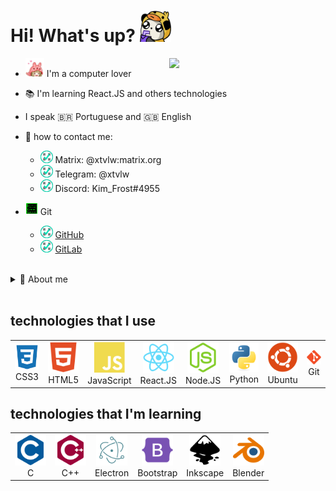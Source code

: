 # Hi! What's up? <img style="width: 50px;"  src="https://github.com/xtvlw/xtvlw/blob/main/imgs/Hi.png?raw=true" />
<img src="https://media4.giphy.com/media/CuuSHzuc0O166MRfjt/giphy.gif?cid=ecf05e47q0jrvhhj1isytvlhfp5xebtyczs07f80nawi8iij&rid=giphy.gif&ct=g" style="width:250px;" align="right"/>

- <img style="width: 30px;" src="https://github.com/xtvlw/xtvlw/blob/main/imgs/love_icon.gif?raw=true" />  I'm a computer lover
- 📚 I'm learning React.JS and others technologies
- I speak 🇧🇷 Portuguese and 🇬🇧 English
- 💬 how to contact me: 
	- <img style="width: 20px;" src="https://github.com/xtvlw/xtvlw/blob/main/imgs/check.gif?raw=true" /> Matrix: @xtvlw:matrix.org
	- <img style="width: 20px;" src="https://github.com/xtvlw/xtvlw/blob/main/imgs/check.gif?raw=true" /> Telegram: @xtvlw
	- <img style="width: 20px;" src="https://github.com/xtvlw/xtvlw/blob/main/imgs/check.gif?raw=true" /> Discord: Kim_Frost#4955

- <img style="width: 20px;" src="https://github.com/xtvlw/xtvlw/blob/main/imgs/work.gif?raw=true" /> Git
	- <img style="width: 20px;" src="https://github.com/xtvlw/xtvlw/blob/main/imgs/check.gif?raw=true" /> <a href="#">GitHub</a>
	- <img style="width: 20px;" src="https://github.com/xtvlw/xtvlw/blob/main/imgs/check.gif?raw=true" /> [GitLab](https://gitlab.com/NightShine)
	
<br/>
<details>
<summary>👤 About me</summary>
	<div>
		<ul>
			 <li> I'm someone who always like to learn and keep improving my knowledge about technologies.
			 <li> love programming. I learn technologies with a look at web development, but I'm also interested in desktop and games development.
			 <li> I'm also learning design, mostly using Inkscape but sometimes using blender to make some 3D models.
			 <li> I love open source projects, and one day i'll be part of one!
		 </ul>
	</div>
</details>
<br/>

## technologies that I use

<table align="center">
	<tr>
		<td align="center">
			<!--CSS3-->
			<img style="width: 50px;" src="https://raw.githubusercontent.com/xtvlw/xtvlw/76109c206c9f0355e03925d580c883beefbbde69/icons/css3-plain.svg" />
			<br> CSS3
		</td>
		<td align="center">
			<!--HTML5-->
			<img style="width: 50px;" src="https://raw.githubusercontent.com/xtvlw/xtvlw/76109c206c9f0355e03925d580c883beefbbde69/icons/html5-plain.svg" />
			<br> HTML5
		</td>
		<td align="center">
			<!--JavaScript-->
			<img style="width: 50px;" src="https://raw.githubusercontent.com/xtvlw/xtvlw/76109c206c9f0355e03925d580c883beefbbde69/icons/javascript-plain.svg" />
			<br> JavaScript
		</td>
		<td align="center">
			<!--React.JS-->
			<a href="https://reactjs.org/">
				<img style="width: 50px;" src="https://raw.githubusercontent.com/xtvlw/xtvlw/76109c206c9f0355e03925d580c883beefbbde69/icons/react-original.svg" />
			</a>
			<br> React.JS
		</td align="center">
		<td align="center">
			<!--Node.JS-->
			<a href="https://nodejs.org/en/">
				<img style="width: 50px;" src="https://raw.githubusercontent.com/xtvlw/xtvlw/76109c206c9f0355e03925d580c883beefbbde69/icons/nodejs-plain.svg" />
			</a>
			<br> Node.JS
			</td>
		<td align="center">
			<!--python-->
			<a href="https://www.python.org/">
				<img style="width: 50px;" src="https://raw.githubusercontent.com/xtvlw/xtvlw/76109c206c9f0355e03925d580c883beefbbde69/icons/python-original.svg" />
			</a>
			<br> Python
		</td>
		<td align="center">
			<!--Ubuntu-->
			<a href="https://ubuntu.com/">
				<img style="width: 50px;" src="https://raw.githubusercontent.com/xtvlw/xtvlw/76109c206c9f0355e03925d580c883beefbbde69/icons/ubuntu-plain.svg" />
			</a>
			<br> Ubuntu
		</td>
		<td align="center">
			<!--Git-->
			<a href="https://git-scm.com/">
				<img style="width: 50px;" src="https://raw.githubusercontent.com/xtvlw/xtvlw/ecc9eefd1d1adfb9c49cd42241f48e6f2aaa784b/icons/git-plain.svg" />
			</a>
			<br> Git
		</td>
	<tr>
</table>

## technologies that I'm learning

<table align="center">
	<tr>
		<td align="center">
			<!--C-->
			<img style="width: 50px;" src="https://raw.githubusercontent.com/xtvlw/xtvlw/0f451f8f9b15703359cb62c6252e573bbd93c820/icons/c-plain.svg" />
			<br> C
		</td>
		<td align="center">
			<!--C++-->
			<img style="width: 50px;" src="https://raw.githubusercontent.com/xtvlw/xtvlw/0f451f8f9b15703359cb62c6252e573bbd93c820/icons/cplusplus-plain.svg" />
			<br> C++
		</td>
		<td align="center">
			<!--Electron-->
			<a href="https://www.electronjs.org/">
				<img style="width: 50px;" src="https://raw.githubusercontent.com/xtvlw/xtvlw/0f451f8f9b15703359cb62c6252e573bbd93c820/icons/electron-original.svg" />
			</a>
			<br> Electron
		</td>
		<td align="center">
			<!--Bootstrap-->
			<a href="https://getbootstrap.com/">
				<img style="width: 50px;" src="https://raw.githubusercontent.com/xtvlw/xtvlw/0f451f8f9b15703359cb62c6252e573bbd93c820/icons/bootstrap-plain.svg" />
			</a>
			<br> Bootstrap
		</td align="center">
		<td align="center">
			<!--Inkscape-->
			<a href="https://inkscape.org/">
				<img style="width: 50px;" src="https://raw.githubusercontent.com/xtvlw/xtvlw/ecc9eefd1d1adfb9c49cd42241f48e6f2aaa784b/icons/inkscape-plain.svg" />
			</a>
			<br> Inkscape
			</td>
		<td align="center">
			<!--Blender-->
			<a href="https://www.blender.org/">
				<img style="width: 50px;" src="https://raw.githubusercontent.com/xtvlw/xtvlw/ecc9eefd1d1adfb9c49cd42241f48e6f2aaa784b/icons/blender-original.svg" />
			</a>
			<br> Blender
	<tr>
</table>
